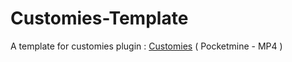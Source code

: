# Customies-Template
A template for customies plugin : <a href="https://github.com/CustomiesDevs/Customies">Customies</a> ( Pocketmine - MP4 )